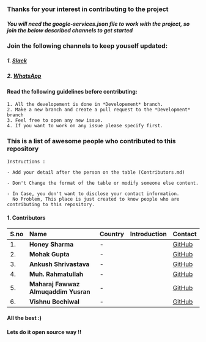 ### Thanks for your interest in contributing to the project

#### *You will need the google-services.json file to work with the project, so join the below described channels to get started*

### Join the following channels to keep youself updated:
	
##### 1. [Slack](https://join.slack.com/t/gudevs/shared_invite/enQtNDI4ODY5ODM4NzI3LTg3ZTNkYzhiODIyYmU5Y2VmMGRjMDBjZTQxOTI4NGE2NTZlMzQwZjhmOWFmMmIyMGEwNDNjOTE5YTQ4MDk4MjI)
##### 2. [WhatsApp](https://chat.whatsapp.com/8KQi05Jte7I3rXoTDXCysT)


#### Read the following guidelines before contributing:
	1. All the developement is done in *Developement* branch. 
	2. Make a new branch and create a pull request to the *Development* branch
	3. Feel free to open any new issue.
	4. If you want to work on any issue please specify first.

### This is a list of awesome people who contributed to this repository

```
Instructions :

- Add your detail after the person on the table (Contributors.md)

- Don't Change the format of the table or modify someone else content.

- In Case, you don't want to disclose your contact information.
  No Problem, This place is just created to know people who are contributing to this repository.

```

#### 1. Contributors

| S.no | Name | Country | Introduction | Contact |
|------|:------|:---------|:--------------|:------------|
| 1. | **Honey Sharma** | -  | | [GitHub](https://github.com/honeycoder96)|
| 2. | **Mohak Gupta**  |-| | [GitHub](https://github.com/mohak1283) |
| 3. | **Ankush Shrivastava** | - | | [GitHub](https://github.com/ankush-01) |
| 4. | **Muh. Rahmatullah** | -  | | [GitHub](https://github.com/muhrahmatullah)|
| 5. | **Maharaj Fawwaz Almuqaddim Yusran**  |-| | [GitHub](https://github.com/f4ww4z) |
| 6. | **Vishnu Bochiwal** | - | | [GitHub](https://github.com/visnu-bochiwal) |

#### All the best :)
#### Lets do it open source way !!  
